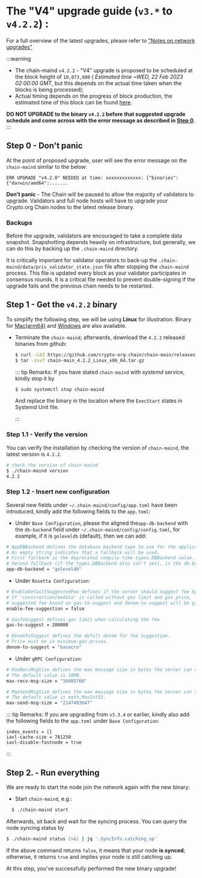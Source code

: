 # The "V4" upgrade guide (`v3.*` to `v4.2.2`) : 

For a full overview of the latest upgrades, please refer to ["Notes on network upgrades"](https://crypto.org/docs/getting-started/mainnet.html#step-0-notes-on-network-upgrades)

:::warning
- The chain-maind `v4.2.2` - "V4" upgrade is proposed to be scheduled at the block height of `10,073,800` ( *Estimated time ~WED, 22 Feb 2023 02:00:00 GMT*, but this depends on the actual time taken when the blocks is being processed);
- Actual timing depends on the progress of block production, the estimated time of this block can be found [here](https://www.mintscan.io/crypto-org/blocks/10073800).

**DO NOT UPGRADE to the binary `v4.2.2` before that suggested upgrade schedule and come across with the error message as described in [Step 0](#step-0-don-t-panic).**
:::


## Step 0 - Don't panic 
At the point of proposed upgrade, user will see the error message on the `chain-maind` similar to the below: 

`ERR UPGRADE "v4.2.0" NEEDED at time: xxxxxxxxxxxxx: {"binaries":{"darwin/amd64":.......`

**Don't panic** - The Chain will be paused to allow the majority of validators to upgrade. Validators and full node hosts will have to upgrade your Crypto.org Chain nodes to the latest release binary.


### Backups
Before the upgrade, validators are encouraged to take a complete data snapshot. Snapshotting depends heavily on infrastructure, but generally, we can do this by backing up the `.chain-maind` directory.

It is critically important for validator operators to back-up the `.chain-maind/data/priv_validator_state.json` file after stopping the `chain-maind` process. This file is updated every block as your validator participates in consensus rounds. It is a critical file needed to prevent double-signing if the upgrade fails and the previous chain needs to be restarted.



## Step 1 - Get the `v4.2.2` binary

To simplify the following step, we will be using **Linux** for illustration. Binary for
[Mac(arm64)](https://github.com/crypto-org-chain/chain-main/releases/download/v4.2.2/chain-main_4.2.2_Darwin_arm64.tar.gz) and [Windows](https://github.com/crypto-org-chain/chain-main/releases/download/v4.2.2/chain-main_4.2.2_Windows_x86_64.zip) are also available. 

- Terminate the `chain-maind`; afterwards, download the `4.2.2` released binaries from github:

  ```bash
  $ curl -LOJ https://github.com/crypto-org-chain/chain-main/releases/download/v4.2.2/chain-main_4.2.2_Linux_x86_64.tar.gz
  $ tar -zxvf chain-main_4.2.2_Linux_x86_64.tar.gz
  ```


    ::: tip Remarks: 
    If you have stated `chain-maind` with *systemd* service, kindly stop it by 

    ```bash 
    $ sudo systemctl stop chain-maind
    ```
    And replace the binary in the location where the `ExecStart` states in Systemd Unit file.
    
    :::


### Step 1.1 -  Verify the version

You can verify the installation by checking the version of `chain-maind`, the latest version is `4.2.2`.

  ```bash 
  # check the version of chain-maind
  $ ./chain-maind version
  4.2.2
  ```

### Step 1.2 -  Insert new configuration

Several new fields under `~/.chain-maind/config/app.toml` have been introduced, kindly add the following fields to the `app.toml`:
- Under `Base Configuration`, please the aligned the`app-db-backend` with the `db-backend` field under `~/.chain-maind/config/config.toml`, for example, if it is `goleveldb` (default), then we can add:
```bash
# AppDBBackend defines the database backend type to use for the application and snapshots DBs.
# An empty string indicates that a fallback will be used.
# First fallback is the deprecated compile-time types.DBBackend value.
# Second fallback (if the types.DBBackend also isn't set), is the db-backend value set in Tendermint's config.toml.
app-db-backend = "goleveldb"
```
 


- Under `Rosetta Configuration`:
```bash
# EnableDefaultSuggestedFee defines if the server should suggest fee by default.
# If 'construction/medata' is called without gas limit and gas price,
# suggested fee based on gas-to-suggest and denom-to-suggest will be given.
enable-fee-suggestion = false

# GasToSuggest defines gas limit when calculating the fee
gas-to-suggest = 200000

# DenomToSuggest defines the defult denom for fee suggestion.
# Price must be in minimum-gas-prices.
denom-to-suggest = "basecro"
```
- Under `gRPC Configuration`:
```bash
# MaxRecvMsgSize defines the max message size in bytes the server can receive.
# The default value is 10MB.
max-recv-msg-size = "10485760"

# MaxSendMsgSize defines the max message size in bytes the server can send.
# The default value is math.MaxInt32.
max-send-msg-size = "2147483647"
```

::: tip Remarks:
If you are upgrading from `v3.3.4` or earlier, kindly also add  the following fields to the `app.toml` under `Base Configuration`:

```
index_events = []
iavl-cache-size = 781250
iavl-disable-fastnode = true
```
:::


## Step 2. - Run everything

We are ready to start the node join the network again with the new binary:

- Start `chain-maind`, e.g.:

```bash
  $ ./chain-maind start
```


Afterwards, sit back and wait for the syncing process. You can query the node syncing status by
  ```bash
  $ ./chain-maind status 2>&1 | jq '.SyncInfo.catching_up'
  ```
If the above command returns `false`, it means that your node **is synced**; otherwise, it returns `true` and implies your node is still catching up.


At this step, you've successfully performed the new binary upgrade!
